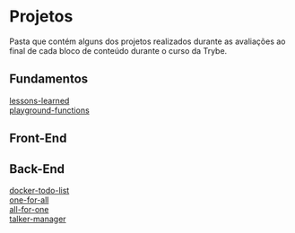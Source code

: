 # Projetos
Pasta que contém alguns dos projetos realizados durante as avaliações ao final de cada bloco de conteúdo durante o curso da Trybe.

## Fundamentos
[lessons-learned](lessons-learned/)
<br>
[playground-functions](playground-functions/)

## Front-End

## Back-End
[docker-todo-list](docker-todo-list/)
<br>
[one-for-all](one-for-all/)
<br>
[all-for-one](all-for-one/)
<br>
[talker-manager](talker-manager/)
